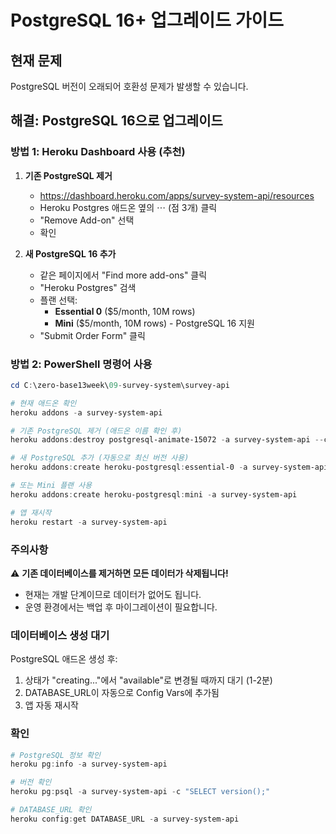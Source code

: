 # PostgreSQL 16+ 업그레이드 가이드

## 현재 문제

PostgreSQL 버전이 오래되어 호환성 문제가 발생할 수 있습니다.

## 해결: PostgreSQL 16으로 업그레이드

### 방법 1: Heroku Dashboard 사용 (추천)

1. **기존 PostgreSQL 제거**

   - https://dashboard.heroku.com/apps/survey-system-api/resources
   - Heroku Postgres 애드온 옆의 ⋯ (점 3개) 클릭
   - "Remove Add-on" 선택
   - 확인

2. **새 PostgreSQL 16 추가**
   - 같은 페이지에서 "Find more add-ons" 클릭
   - "Heroku Postgres" 검색
   - 플랜 선택:
     - **Essential 0** ($5/month, 10M rows)
     - **Mini** ($5/month, 10M rows) - PostgreSQL 16 지원
   - "Submit Order Form" 클릭

### 방법 2: PowerShell 명령어 사용

```powershell
cd C:\zero-base13week\09-survey-system\survey-api

# 현재 애드온 확인
heroku addons -a survey-system-api

# 기존 PostgreSQL 제거 (애드온 이름 확인 후)
heroku addons:destroy postgresql-animate-15072 -a survey-system-api --confirm survey-system-api

# 새 PostgreSQL 추가 (자동으로 최신 버전 사용)
heroku addons:create heroku-postgresql:essential-0 -a survey-system-api

# 또는 Mini 플랜 사용
heroku addons:create heroku-postgresql:mini -a survey-system-api

# 앱 재시작
heroku restart -a survey-system-api
```

### 주의사항

⚠️ **기존 데이터베이스를 제거하면 모든 데이터가 삭제됩니다!**

- 현재는 개발 단계이므로 데이터가 없어도 됩니다.
- 운영 환경에서는 백업 후 마이그레이션이 필요합니다.

### 데이터베이스 생성 대기

PostgreSQL 애드온 생성 후:

1. 상태가 "creating..."에서 "available"로 변경될 때까지 대기 (1-2분)
2. DATABASE_URL이 자동으로 Config Vars에 추가됨
3. 앱 자동 재시작

### 확인

```powershell
# PostgreSQL 정보 확인
heroku pg:info -a survey-system-api

# 버전 확인
heroku pg:psql -a survey-system-api -c "SELECT version();"

# DATABASE_URL 확인
heroku config:get DATABASE_URL -a survey-system-api
```

